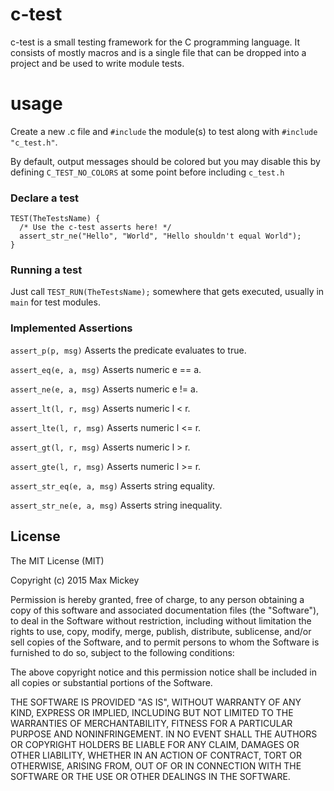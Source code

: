 # c-test

c-test is a small testing framework for the C programming language. It consists of mostly macros and is a single
file that can be dropped into a project and be used to write module tests.

# usage
Create a new .c file and ```#include``` the module(s) to test along with ```#include "c_test.h"```.

By default, output messages should be colored but you may disable this by defining ```C_TEST_NO_COLORS``` at some point before including ```c_test.h```

### Declare a test
```
TEST(TheTestsName) {
  /* Use the c-test asserts here! */
  assert_str_ne("Hello", "World", "Hello shouldn't equal World");
}
```

### Running a test
Just call ```TEST_RUN(TheTestsName);``` somewhere that gets executed, usually in ```main``` for test modules.

### Implemented Assertions
```assert_p(p, msg)``` Asserts the predicate evaluates to true.

```assert_eq(e, a, msg)``` Asserts numeric e == a.

```assert_ne(e, a, msg)``` Asserts numeric e != a.

```assert_lt(l, r, msg)``` Asserts numeric l < r.

```assert_lte(l, r, msg)``` Asserts numeric l <= r.

```assert_gt(l, r, msg)``` Asserts numeric l > r.

```assert_gte(l, r, msg)``` Asserts numeric l >= r.

```assert_str_eq(e, a, msg)``` Asserts string equality.

```assert_str_ne(e, a, msg)``` Asserts string inequality.

## License
The MIT License (MIT)

Copyright (c) 2015 Max Mickey

Permission is hereby granted, free of charge, to any person obtaining a copy
of this software and associated documentation files (the "Software"), to deal
in the Software without restriction, including without limitation the rights
to use, copy, modify, merge, publish, distribute, sublicense, and/or sell
copies of the Software, and to permit persons to whom the Software is
furnished to do so, subject to the following conditions:

The above copyright notice and this permission notice shall be included in
all copies or substantial portions of the Software.

THE SOFTWARE IS PROVIDED "AS IS", WITHOUT WARRANTY OF ANY KIND, EXPRESS OR
IMPLIED, INCLUDING BUT NOT LIMITED TO THE WARRANTIES OF MERCHANTABILITY,
FITNESS FOR A PARTICULAR PURPOSE AND NONINFRINGEMENT. IN NO EVENT SHALL THE
AUTHORS OR COPYRIGHT HOLDERS BE LIABLE FOR ANY CLAIM, DAMAGES OR OTHER
LIABILITY, WHETHER IN AN ACTION OF CONTRACT, TORT OR OTHERWISE, ARISING FROM,
OUT OF OR IN CONNECTION WITH THE SOFTWARE OR THE USE OR OTHER DEALINGS IN
THE SOFTWARE.